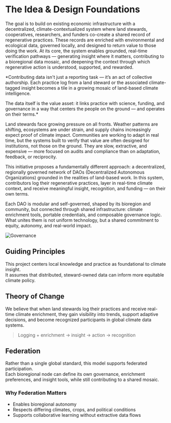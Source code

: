 # The Idea & Design Foundations
The goal is to build on existing economic infrastructure with a decentralized, climate-contextualized system where land stewards, cooperatives, researchers, and funders co-create a shared record of regenerative practices. These records are enriched with environmental and ecological data, governed locally, and designed to return value to those doing the work. At its core, the system enables grounded, real-time verification pathways — generating insight where it matters, contributing to a bioregional data mosaic, and deepening the context through which regenerative action is understood, supported, and rewarded.

*Contributing data isn't just a reporting task — it’s an act of collective authorship. 
Each practice log from a land steward or the associated climate-tagged insight becomes a tile in a growing mosaic of land-based climate intelligence. 

The data itself is the value asset: it links practice with science, funding, and governance in a way that centers the people on the ground — and operates on their terms.*

Land stewards face growing pressure on all fronts. Weather patterns are shifting, ecosystems are under strain, and supply chains increasingly expect proof of climate impact. Communities are working to adapt in real time,  but the systems built to verify that value are often designed for institutions, not those on the ground. They are slow, extractive, and expensive — more focused on audits and compliance than on adaptation, feedback, or reciprocity.

This initiative proposes a fundamentally different approach: a decentralized, regionally governed network of DAOs (Decentralized Autonomous Organizations) grounded in the realities of land-based work. In this system, contributors log their regenerative practices, layer in real-time climate context, and receive meaningful insight, recognition, and funding — on their own terms.

Each DAO is modular and self-governed, shaped by its bioregion and community, but connected through shared infrastructure: climate enrichment tools, portable credentials, and composable governance logic. What unites them is not uniform technology, but a shared commitment to equity, autonomy, and real-world impact.

![Governance](Untitled-2025-05-22-1333.png)




## Guiding Principles

This project centers local knowledge and practice as foundational to climate insight.  
It assumes that distributed, steward-owned data can inform more equitable climate policy.

## Theory of Change

We believe that when land stewards log their practices and receive real-time climate enrichment,
they gain visibility into trends, support adaptive decisions, and become recognized participants
in global climate data systems.

> Logging + enrichment → insight → action → recognition

## Federation

Rather than a single global standard, this model supports federated participation.  
Each bioregional node can define its own governance, enrichment preferences, and insight tools, 
while still contributing to a shared mosaic.

### Why Federation Matters

- Enables bioregional autonomy
- Respects differing climates, crops, and political conditions
- Supports collaborative learning without extractive data flows
